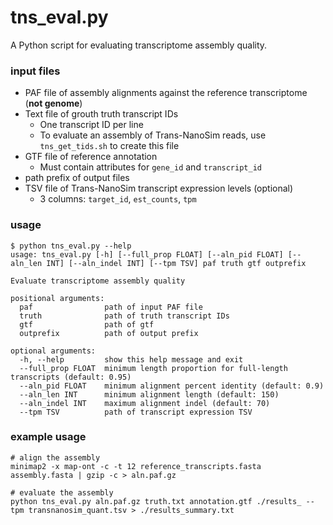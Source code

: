 # tns_eval.py

A Python script for evaluating transcriptome assembly quality.

### input files

* PAF file of assembly alignments against the reference transcriptome (**not genome**)
* Text file of grouth truth transcript IDs
  * One transcript ID per line
  * To evaluate an assembly of Trans-NanoSim reads, use `tns_get_tids.sh` to create this file
* GTF file of reference annotation
  * Must contain attributes for `gene_id` and `transcript_id`
* path prefix of output files
* TSV file of Trans-NanoSim transcript expression levels (optional)
  * 3 columns: `target_id`, `est_counts`, `tpm`

### usage

```
$ python tns_eval.py --help
usage: tns_eval.py [-h] [--full_prop FLOAT] [--aln_pid FLOAT] [--aln_len INT] [--aln_indel INT] [--tpm TSV] paf truth gtf outprefix

Evaluate transcriptome assembly quality

positional arguments:
  paf                path of input PAF file
  truth              path of truth transcript IDs
  gtf                path of gtf
  outprefix          path of output prefix

optional arguments:
  -h, --help         show this help message and exit
  --full_prop FLOAT  minimum length proportion for full-length transcripts (default: 0.95)
  --aln_pid FLOAT    minimum alignment percent identity (default: 0.9)
  --aln_len INT      minimum alignment length (default: 150)
  --aln_indel INT    maximum alignment indel (default: 70)
  --tpm TSV          path of transcript expression TSV
```

### example usage

```
# align the assembly
minimap2 -x map-ont -c -t 12 reference_transcripts.fasta assembly.fasta | gzip -c > aln.paf.gz

# evaluate the assembly
python tns_eval.py aln.paf.gz truth.txt annotation.gtf ./results_ --tpm transnanosim_quant.tsv > ./results_summary.txt
```
